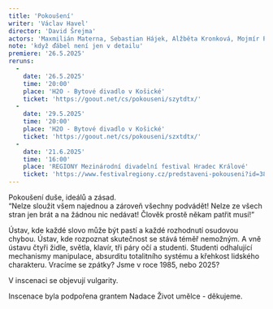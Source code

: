```yaml
---
title: 'Pokoušení'
writer: 'Václav Havel'
director: 'David Šrejma'
actors: 'Maxmilián Materna, Sebastian Hájek, Alžběta Kronková, Mojmír Pěnička, Mia Homečková, Natálie Kalista, Rozálie Košařová a Vojtěch Šimek'
note: 'když ďábel není jen v detailu'
premiere: '26.5.2025'
reruns:
  -  
    date: '26.5.2025'
    time: '20:00'
    place: 'H2O - Bytové divadlo v Košické'
    ticket: 'https://goout.net/cs/pokouseni/szytdtx/'
  -
    date: '29.5.2025'
    time: '20:00'
    place: 'H2O - Bytové divadlo v Košické'
    ticket: 'https://goout.net/cs/pokouseni/szxtdtx/'
  -
    date: '21.6.2025'
    time: '16:00'
    place: 'REGIONY Mezinárodní divadelní festival Hradec Králové'
    ticket: 'https://www.festivalregiony.cz/predstaveni-pokouseni?id=38'
---
```

Pokoušení duše, ideálů a zásad.  
“Nelze sloužit všem najednou a zároveň všechny podvádět! Nelze ze všech stran jen brát a na žádnou nic nedávat! Člověk prostě někam patřit musí!”  

Ústav, kde každé slovo může být pastí a každé rozhodnutí osudovou chybou. Ústav, kde rozpoznat skutečnost se stává téměř nemožným. A vně ústavu čtyři židle, světla, klavír, tři páry očí a studenti. Studenti odhalující mechanismy manipulace, absurditu totalitního systému a křehkost lidského charakteru. Vracíme se zpátky? Jsme v roce 1985, nebo 2025? 

V inscenaci se objevují vulgarity.

Inscenace byla podpořena grantem Nadace Život umělce - děkujeme.
